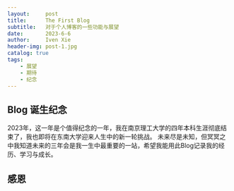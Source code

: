 ```yaml
---
layout:     post
title:      The First Blog
subtitle:   对于个人博客的一些功能与展望
date:       2023-6-6
author:     Iven Xie
header-img: post-1.jpg
catalog: true
tags:
    - 展望
    - 期待
    - 纪念
---
```

## Blog 诞生纪念
2023年，这一年是个值得纪念的一年，我在南京理工大学的四年本科生涯彻底结束了，我也即将在东南大学迎来人生中的新一轮挑战。
未来尽是未知，但冥冥之中我知道未来的三年会是我一生中最重要的一站，希望我能用此Blog记录我的经历、学习与成长。
## 感恩